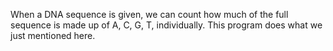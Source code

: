 When a DNA sequence is given, we can count how much of the full sequence is made up of A, C, G, T, individually. This program does what we just mentioned here.
